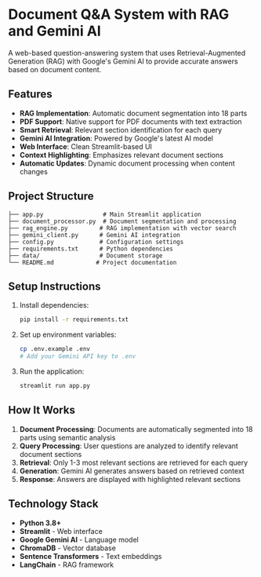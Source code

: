 # Document Q&A System with RAG and Gemini AI

A web-based question-answering system that uses Retrieval-Augmented Generation (RAG) with Google's Gemini AI to provide accurate answers based on document content.

## Features

- **RAG Implementation**: Automatic document segmentation into 18 parts
- **PDF Support**: Native support for PDF documents with text extraction
- **Smart Retrieval**: Relevant section identification for each query
- **Gemini AI Integration**: Powered by Google's latest AI model
- **Web Interface**: Clean Streamlit-based UI
- **Context Highlighting**: Emphasizes relevant document sections
- **Automatic Updates**: Dynamic document processing when content changes

## Project Structure

```
├── app.py                 # Main Streamlit application
├── document_processor.py  # Document segmentation and processing
├── rag_engine.py         # RAG implementation with vector search
├── gemini_client.py      # Gemini AI integration
├── config.py             # Configuration settings
├── requirements.txt      # Python dependencies
├── data/                 # Document storage
└── README.md            # Project documentation
```

## Setup Instructions

1. Install dependencies:
   ```bash
   pip install -r requirements.txt
   ```

2. Set up environment variables:
   ```bash
   cp .env.example .env
   # Add your Gemini API key to .env
   ```

3. Run the application:
   ```bash
   streamlit run app.py
   ```

## How It Works

1. **Document Processing**: Documents are automatically segmented into 18 parts using semantic analysis
2. **Query Processing**: User questions are analyzed to identify relevant document sections
3. **Retrieval**: Only 1-3 most relevant sections are retrieved for each query
4. **Generation**: Gemini AI generates answers based on retrieved context
5. **Response**: Answers are displayed with highlighted relevant sections

## Technology Stack

- **Python 3.8+**
- **Streamlit** - Web interface
- **Google Gemini AI** - Language model
- **ChromaDB** - Vector database
- **Sentence Transformers** - Text embeddings
- **LangChain** - RAG framework

